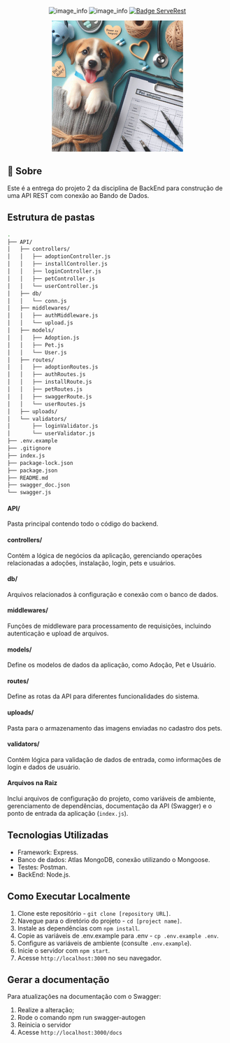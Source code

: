 <div align="center">

![image_info](https://img.shields.io/badge/Nome-Joice_Mendes-pink)
![image_info](https://img.shields.io/badge/Professor-Adriano_Rivolli-blue)
[![Badge ServeRest](https://img.shields.io/badge/Tema-Adoção_de_Pets-green)](https://github.com/ServeRest/ServeRest/)

<img src="./assets/imagem.jpeg" width="300" height="300">

</div>

## 💬 Sobre

Este é a entrega do projeto 2 da disciplina de BackEnd para construção de uma API REST com conexão ao Bando de Dados.

## Estrutura de pastas

```bash
.
├── API/
│   ├── controllers/
│   │   ├── adoptionController.js
│   │   ├── installController.js
│   │   ├── loginController.js
│   │   ├── petController.js
│   │   └── userController.js
│   ├── db/
│   │   └── conn.js
│   ├── middlewares/
│   │   ├── authMiddleware.js
│   │   └── upload.js
│   ├── models/
│   │   ├── Adoption.js
│   │   ├── Pet.js
│   │   └── User.js
│   ├── routes/
│   │   ├── adoptionRoutes.js
│   │   ├── authRoutes.js
│   │   ├── installRoute.js
│   │   ├── petRoutes.js
│   │   ├── swaggerRoute.js
│   │   └── userRoutes.js
│   ├── uploads/
│   └── validators/
│       ├── loginValidator.js
│       └── userValidator.js
├── .env.example
├── .gitignore
├── index.js
├── package-lock.json
├── package.json
├── README.md
├── swagger_doc.json
└── swagger.js
```

#### API/
<p>Pasta principal contendo todo o código do backend.</p>

#### controllers/
<p>Contém a lógica de negócios da aplicação, gerenciando operações relacionadas a adoções, instalação, login, pets e usuários.</p>

#### db/
<p>Arquivos relacionados à configuração e conexão com o banco de dados.</p>

#### middlewares/
<p>Funções de middleware para processamento de requisições, incluindo autenticação e upload de arquivos.</p>

#### models/
<p>Define os modelos de dados da aplicação, como Adoção, Pet e Usuário.</p>

#### routes/
<p>Define as rotas da API para diferentes funcionalidades do sistema.</p>

#### uploads/
<p>Pasta para o armazenamento das imagens enviadas no cadastro dos pets.</p>

#### validators/
<p>Contém lógica para validação de dados de entrada, como informações de login e dados de usuário.</p>

#### Arquivos na Raiz
Inclui arquivos de configuração do projeto, como variáveis de ambiente, gerenciamento de dependências, documentação da API (Swagger) e o ponto de entrada da aplicação (`index.js`).

## Tecnologias Utilizadas
- Framework: Express.
- Banco de dados: Atlas MongoDB, conexão utilizando o Mongoose.
- Testes: Postman.
- BackEnd: Node.js.

## Como Executar Localmente
1. Clone este repositório - `git clone [repository URL]`.
2. Navegue para o diretório do projeto - `cd [project name]`.
3. Instale as dependências com `npm install`.
4. Copie as variáveis de .env.example para .env - `cp .env.example .env`.
4. Configure as variáveis de ambiente (consulte `.env.example`). 
5. Inicie o servidor com `npm start`.
6. Acesse `http://localhost:3000` no seu navegador.

## Gerar a documentação
Para atualizações na documentação com o Swagger:
1. Realize a alteração;
2. Rode o comando npm run swagger-autogen
3. Reinicia o servidor
4. Acesse `http://localhost:3000/docs`
